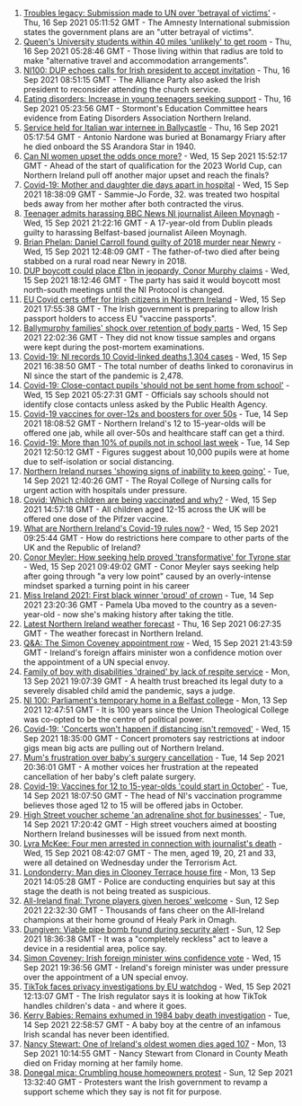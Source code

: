 1. [Troubles legacy: Submission made to UN over 'betrayal of victims'](https://www.bbc.co.uk/news/uk-northern-ireland-58577603?at_medium=RSS&at_campaign=KARANGA) - Thu, 16 Sep 2021 05:11:52 GMT - The Amnesty International submission states the government plans are an "utter betrayal of victims".
2. [Queen's University students within 40 miles 'unlikely' to get room](https://www.bbc.co.uk/news/uk-northern-ireland-58577911?at_medium=RSS&at_campaign=KARANGA) - Thu, 16 Sep 2021 05:28:46 GMT - Those living within that radius are told to make "alternative travel and accommodation arrangements".
3. [NI100: DUP echoes calls for Irish president to accept invitation](https://www.bbc.co.uk/news/uk-northern-ireland-58579399?at_medium=RSS&at_campaign=KARANGA) - Thu, 16 Sep 2021 08:51:15 GMT - The Alliance Party also asked the Irish president to reconsider attending the church service.
4. [Eating disorders: Increase in young teenagers seeking support](https://www.bbc.co.uk/news/uk-northern-ireland-58551051?at_medium=RSS&at_campaign=KARANGA) - Thu, 16 Sep 2021 05:23:56 GMT - Stormont's Education Committee hears evidence from Eating Disorders Association Northern Ireland.
5. [Service held for Italian war internee in Ballycastle](https://www.bbc.co.uk/news/uk-northern-ireland-58570840?at_medium=RSS&at_campaign=KARANGA) - Thu, 16 Sep 2021 05:17:54 GMT - Antonio Nardone was buried at Bonamargy Friary after he died onboard the SS Arandora Star in 1940.
6. [Can NI women upset the odds once more?](https://www.bbc.co.uk/sport/football/58544007?at_medium=RSS&at_campaign=KARANGA) - Wed, 15 Sep 2021 15:52:17 GMT - Ahead of the start of qualification for the 2023 World Cup, can Northern Ireland pull off another major upset and reach the finals?
7. [Covid-19: Mother and daughter die days apart in hospital](https://www.bbc.co.uk/news/uk-northern-ireland-58575722?at_medium=RSS&at_campaign=KARANGA) - Wed, 15 Sep 2021 18:38:09 GMT - Sammie-Jo Forde, 32. was treated two hospital beds away from her mother after both contracted the virus.
8. [Teenager admits harassing BBC News NI journalist Aileen Moynagh](https://www.bbc.co.uk/news/uk-northern-ireland-58578794?at_medium=RSS&at_campaign=KARANGA) - Wed, 15 Sep 2021 21:22:16 GMT - A 17-year-old from Dublin pleads guilty to harassing Belfast-based journalist Aileen Moynagh.
9. [Brian Phelan: Daniel Carroll found guilty of 2018 murder near Newry](https://www.bbc.co.uk/news/uk-northern-ireland-58569360?at_medium=RSS&at_campaign=KARANGA) - Wed, 15 Sep 2021 12:48:09 GMT - The father-of-two died after being stabbed on a rural road near Newry in 2018.
10. [DUP boycott could place £1bn in jeopardy, Conor Murphy claims](https://www.bbc.co.uk/news/uk-northern-ireland-58576545?at_medium=RSS&at_campaign=KARANGA) - Wed, 15 Sep 2021 18:12:46 GMT - The party has said it would boycott most north-south meetings until the NI Protocol is changed.
11. [EU Covid certs offer for Irish citizens in Northern Ireland](https://www.bbc.co.uk/news/uk-northern-ireland-58575724?at_medium=RSS&at_campaign=KARANGA) - Wed, 15 Sep 2021 17:55:38 GMT - The Irish government is preparing to allow Irish passport holders to access EU "vaccine passports".
12. [Ballymurphy families' shock over retention of body parts](https://www.bbc.co.uk/news/uk-northern-ireland-58577905?at_medium=RSS&at_campaign=KARANGA) - Wed, 15 Sep 2021 22:02:36 GMT - They did not know tissue samples and organs were kept during the post-mortem examinations.
13. [Covid-19: NI records 10 Covid-linked deaths,1,304 cases](https://www.bbc.co.uk/news/uk-northern-ireland-58572594?at_medium=RSS&at_campaign=KARANGA) - Wed, 15 Sep 2021 16:38:50 GMT - The total number of deaths linked to coronavirus in NI since the start of the pandemic is 2,478.
14. [Covid-19: Close-contact pupils 'should not be sent home from school'](https://www.bbc.co.uk/news/uk-northern-ireland-58565658?at_medium=RSS&at_campaign=KARANGA) - Wed, 15 Sep 2021 05:27:31 GMT - Officials say schools should not identify close contacts unless asked by the Public Health Agency.
15. [Covid-19 vaccines for over-12s and boosters for over 50s](https://www.bbc.co.uk/news/uk-northern-ireland-58555665?at_medium=RSS&at_campaign=KARANGA) - Tue, 14 Sep 2021 18:08:52 GMT - Northern Ireland's 12 to 15-year-olds will be offered one jab, while all over-50s and healthcare staff can get a third.
16. [Covid-19: More than 10% of pupils not in school last week](https://www.bbc.co.uk/news/uk-northern-ireland-58559950?at_medium=RSS&at_campaign=KARANGA) - Tue, 14 Sep 2021 12:50:12 GMT - Figures suggest about 10,000 pupils were at home due to self-isolation or social distancing.
17. [Northern Ireland nurses 'showing signs of inability to keep going'](https://www.bbc.co.uk/news/uk-northern-ireland-58555765?at_medium=RSS&at_campaign=KARANGA) - Tue, 14 Sep 2021 12:40:26 GMT - The Royal College of Nursing calls for urgent action with hospitals under pressure.
18. [Covid: Which children are being vaccinated and why?](https://www.bbc.co.uk/news/health-57888429?at_medium=RSS&at_campaign=KARANGA) - Wed, 15 Sep 2021 14:57:18 GMT - All children aged 12-15 across the UK will be offered one dose of the Pifzer vaccine.
19. [What are Northern Ireland's Covid-19 rules now?](https://www.bbc.co.uk/news/uk-northern-ireland-58175159?at_medium=RSS&at_campaign=KARANGA) - Wed, 15 Sep 2021 09:25:44 GMT - How do restrictions here compare to other parts of the UK and the Republic of Ireland?
20. [Conor Meyler: How seeking help proved 'transformative' for Tyrone star](https://www.bbc.co.uk/sport/gaelic-games/58569332?at_medium=RSS&at_campaign=KARANGA) - Wed, 15 Sep 2021 09:49:02 GMT - Conor Meyler says seeking help after going through "a very low point" caused by an overly-intense mindset sparked a turning point in his career
21. [Miss Ireland 2021: First black winner 'proud' of crown](https://www.bbc.co.uk/news/newsbeat-58558667?at_medium=RSS&at_campaign=KARANGA) - Tue, 14 Sep 2021 23:20:36 GMT - Pamela Uba moved to the country as a seven-year-old - now she's making history after taking the title.
22. [Latest Northern Ireland weather forecast](https://www.bbc.co.uk/news/uk-northern-ireland-26018439?at_medium=RSS&at_campaign=KARANGA) - Thu, 16 Sep 2021 06:27:35 GMT - The weather forecast in Northern Ireland.
23. [Q&A: The Simon Coveney appointment row](https://www.bbc.co.uk/news/world-europe-58548728?at_medium=RSS&at_campaign=KARANGA) - Wed, 15 Sep 2021 21:43:59 GMT - Ireland's foreign affairs minister won a confidence motion over the appointment of a UN special envoy.
24. [Family of boy with disabilities 'drained' by lack of respite service](https://www.bbc.co.uk/news/uk-northern-ireland-58551987?at_medium=RSS&at_campaign=KARANGA) - Mon, 13 Sep 2021 19:07:39 GMT - A health trust breached its legal duty to a severely disabled child amid the pandemic, says a judge.
25. [NI 100: Parliament's temporary home in a Belfast college](https://www.bbc.co.uk/news/uk-northern-ireland-58543083?at_medium=RSS&at_campaign=KARANGA) - Mon, 13 Sep 2021 12:47:51 GMT - It is 100 years since the Union Theological College was co-opted to be the centre of political power.
26. [Covid-19: 'Concerts won't happen if distancing isn't removed'](https://www.bbc.co.uk/news/uk-northern-ireland-58573655?at_medium=RSS&at_campaign=KARANGA) - Wed, 15 Sep 2021 18:35:00 GMT - Concert promoters say restrictions at indoor gigs mean big acts are pulling out of Northern Ireland.
27. [Mum's frustration over baby's surgery cancellation](https://www.bbc.co.uk/news/uk-northern-ireland-58562441?at_medium=RSS&at_campaign=KARANGA) - Tue, 14 Sep 2021 20:36:01 GMT - A mother voices her frustration at the repeated cancellation of her baby's cleft palate surgery.
28. [Covid-19: Vaccines for 12 to 15-year-olds 'could start in October'](https://www.bbc.co.uk/news/uk-northern-ireland-58565607?at_medium=RSS&at_campaign=KARANGA) - Tue, 14 Sep 2021 18:07:50 GMT - The head of NI's vaccination programme believes those aged 12 to 15 will be offered jabs in October.
29. [High Street voucher scheme 'an adrenaline shot for businesses'](https://www.bbc.co.uk/news/uk-northern-ireland-58565341?at_medium=RSS&at_campaign=KARANGA) - Tue, 14 Sep 2021 17:20:42 GMT - High street vouchers aimed at boosting Northern Ireland businesses will be issued from next month.
30. [Lyra McKee: Four men arrested in connection with journalist's death](https://www.bbc.co.uk/news/uk-northern-ireland-56907220?at_medium=RSS&at_campaign=KARANGA) - Wed, 15 Sep 2021 08:42:07 GMT - The men, aged 19, 20, 21 and 33, were all detained on Wednesday under the Terrorism Act.
31. [Londonderry: Man dies in Clooney Terrace house fire](https://www.bbc.co.uk/news/uk-northern-ireland-foyle-west-58543068?at_medium=RSS&at_campaign=KARANGA) - Mon, 13 Sep 2021 14:05:28 GMT - Police are conducting enquiries but say at this stage the death is not being treated as suspicious.
32. [All-Ireland final: Tyrone players given heroes' welcome](https://www.bbc.co.uk/news/uk-northern-ireland-58535159?at_medium=RSS&at_campaign=KARANGA) - Sun, 12 Sep 2021 22:32:30 GMT - Thousands of fans cheer on the All-Ireland champions at their home ground of Healy Park in Omagh.
33. [Dungiven: Viable pipe bomb found during security alert](https://www.bbc.co.uk/news/uk-northern-ireland-58537235?at_medium=RSS&at_campaign=KARANGA) - Sun, 12 Sep 2021 18:36:38 GMT - It was a "completely reckless" act to leave a device in a residential area, police say.
34. [Simon Coveney: Irish foreign minister wins confidence vote](https://www.bbc.co.uk/news/world-europe-58557370?at_medium=RSS&at_campaign=KARANGA) - Wed, 15 Sep 2021 19:36:56 GMT - Ireland's foreign minister was under pressure over the appointment of a UN special envoy.
35. [TikTok faces privacy investigations by EU watchdog](https://www.bbc.co.uk/news/technology-58573049?at_medium=RSS&at_campaign=KARANGA) - Wed, 15 Sep 2021 12:13:07 GMT - The Irish regulator says it is looking at how TikTok handles children's data - and where it goes.
36. [Kerry Babies: Remains exhumed in 1984 baby death investigation](https://www.bbc.co.uk/news/world-europe-58562437?at_medium=RSS&at_campaign=KARANGA) - Tue, 14 Sep 2021 22:58:57 GMT - A baby boy at the centre of an infamous Irish scandal has never been identified.
37. [Nancy Stewart: One of Ireland's oldest women dies aged 107](https://www.bbc.co.uk/news/world-europe-58543069?at_medium=RSS&at_campaign=KARANGA) - Mon, 13 Sep 2021 10:14:55 GMT - Nancy Stewart from Clonard in County Meath died on Friday morning at her family home.
38. [Donegal mica: Crumbling house homeowners protest](https://www.bbc.co.uk/news/world-europe-58535514?at_medium=RSS&at_campaign=KARANGA) - Sun, 12 Sep 2021 13:32:40 GMT - Protesters want the Irish government to revamp a support scheme which they say is not fit for purpose.
